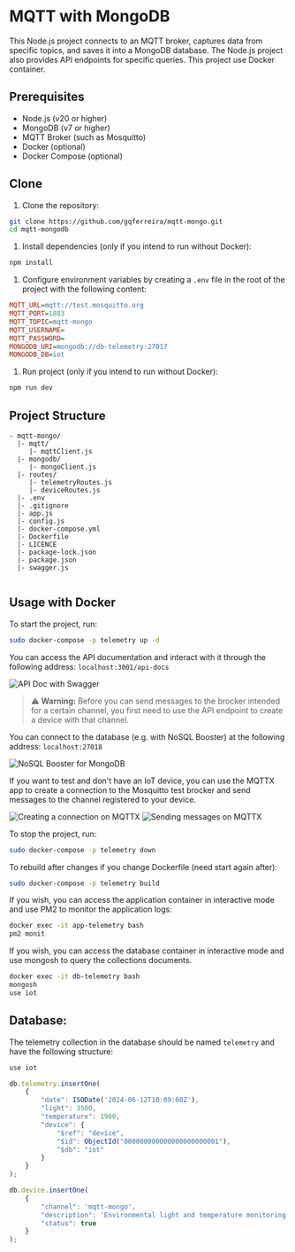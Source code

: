 # MQTT with MongoDB

This Node.js project connects to an MQTT broker, captures data from specific topics, and saves it into a MongoDB database. The Node.js project also provides API endpoints for specific queries. This project use Docker container.

## Prerequisites

- Node.js (v20 or higher)
- MongoDB (v7 or higher)
- MQTT Broker (such as Mosquitto)
- Docker (optional)
- Docker Compose (optional)

## Clone

1. Clone the repository:

 ```bash
 git clone https://github.com/gqferreira/mqtt-mongo.git
 cd mqtt-mongodb
 ```

1. Install dependencies (only if you intend to run without Docker):

 ```bash
 npm install
 ```

1. Configure environment variables by creating a `.env` file in the root of the project with the following content:

 ```ini
 MQTT_URL=mqtt://test.mosquitto.org
 MQTT_PORT=1883
 MQTT_TOPIC=mqtt-mongo
 MQTT_USERNAME=
 MQTT_PASSWORD=
 MONGODB_URI=mongodb://db-telemetry:27017
 MONGODB_DB=iot
 ```

1. Run project (only if you intend to run without Docker):

```bash
npm run dev
```

## Project Structure
```plaintext
- mqtt-mongo/
  |- mqtt/
     |- mqttClient.js
  |- mongodb/
     |- mongoClient.js
  |- routes/
     |- telemetryRoutes.js
     |- deviceRoutes.js
  |- .env
  |- .gitignore
  |- app.js
  |- config.js
  |- docker-compose.yml
  |- Dockerfile
  |- LICENCE
  |- package-lock.json
  |- package.json
  |- swagger.js
  
```

## Usage with Docker

To start the project, run:

```bash
sudo docker-compose -p telemetry up -d
```

You can access the API documentation and interact with it through the following address: `localhost:3001/api-docs`

![API Doc with Swagger](images/doc.png)

> ⚠️ **Warning:** Before you can send messages to the brocker intended for a certain channel, you first need to use the API endpoint to create a device with that channel.

You can connect to the database (e.g. with NoSQL Booster) at the following address: `localhost:27018`

![NoSQL Booster for MongoDB](images/db.png)

If you want to test and don't have an IoT device, you can use the MQTTX app to create a connection to the Mosquitto test brocker and send messages to the channel registered to your device.

![Creating a connection on MQTTX](images/mqttx-connection.png)
![Sending messages on MQTTX](images/mqttx-messages.png)

To stop the project, run:

```bash
sudo docker-compose -p telemetry down
```

To rebuild after changes if you change Dockerfile (need start again after):
```bash
sudo docker-compose -p telemetry build
```

If you wish, you can access the application container in interactive mode and use PM2 to monitor the application logs:
```bash
docker exec -it app-telemetry bash
pm2 monit
```

If you wish, you can access the database container in interactive mode and use mongosh to query the collections documents.
```bash
docker exec -it db-telemetry bash
mongosh
use iot
```

## Database:

The telemetry collection in the database should be named `telemetry` and have the following structure:
```javascript
use iot

db.telemetry.insertOne(
    {
        "date": ISODate('2024-06-12T10:09:00Z'),
        "light": 3500,
        "temperature": 1900,
        "device": {
            "$ref": "device",
            "$id": ObjectId("000000000000000000000001"),
            "$db": "iot"
        }
    }
);
```

```javascript
db.device.insertOne(
    {
        "channel": 'mqtt-mongo',
        "description": 'Environmental light and temperature monitoring system',
        "status": true
    }
);
```